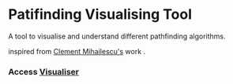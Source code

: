 # Patifinding Visualising Tool

A tool to visualise and understand different pathfinding algorithms.

inspired from [Clement Mihailescu's](https://github.com/clementmihailescu) work .

### Access [Visualiser](https://pavan-kumar-geddapu.github.io/visualising-tool-pathfinder/)
